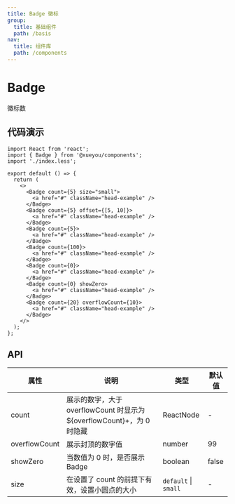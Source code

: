 ```yaml
---
title: Badge 徽标
group:
  title: 基础组件
  path: /basis
nav:
  title: 组件库
  path: /components
---
```


# Badge

徽标数

## 代码演示

```tsx
import React from 'react';
import { Badge } from '@xueyou/components';
import './index.less';

export default () => {
  return (
    <>
      <Badge count={5} size="small">
        <a href="#" className="head-example" />
      </Badge>
      <Badge count={5} offset={[5, 10]}>
        <a href="#" className="head-example" />
      </Badge>
      <Badge count={5}>
        <a href="#" className="head-example" />
      </Badge>
      <Badge count={100}>
        <a href="#" className="head-example" />
      </Badge>
      <Badge count={0}>
        <a href="#" className="head-example" />
      </Badge>
      <Badge count={0} showZero>
        <a href="#" className="head-example" />
      </Badge>
      <Badge count={20} overflowCount={10}>
        <a href="#" className="head-example" />
      </Badge>
    </>
  );
};
```

## API

| 属性          | 说明                                                                    | 类型                 | 默认值 |
| ------------- | ----------------------------------------------------------------------- | -------------------- | ------ |
| count         | 展示的数字，大于 overflowCount 时显示为 \${overflowCount}+，为 0 时隐藏 | ReactNode            | -      |
| overflowCount | 展示封顶的数字值                                                        | number               | 99     |
| showZero      | 当数值为 0 时，是否展示 Badge                                           | boolean              | false  |
| size          | 在设置了 count 的前提下有效，设置小圆点的大小                           | `default` \| `small` | -      |
